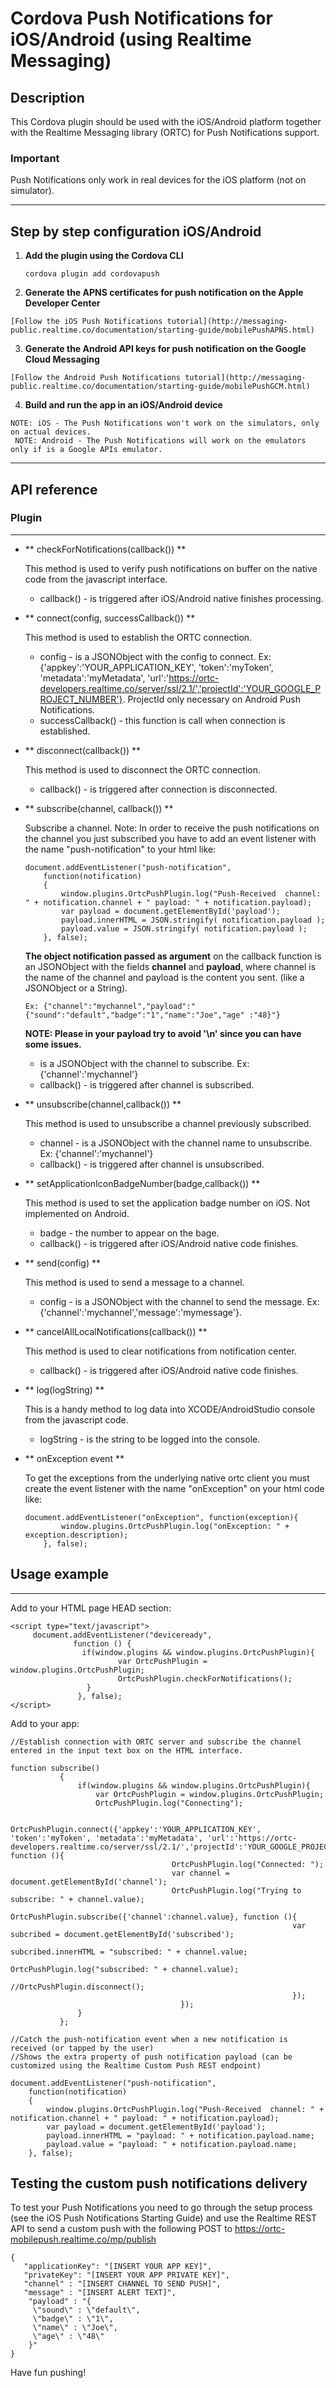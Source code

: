 # Cordova Push Notifications for iOS/Android (using Realtime Messaging)

## Description

This Cordova plugin should be used with the iOS/Android platform together with the Realtime Messaging library (ORTC) for Push Notifications support.

### Important

Push Notifications only work in real devices for the iOS platform (not on simulator).

* * *

## Step by step configuration iOS/Android

1.  **Add the plugin using the Cordova CLI**

        cordova plugin add cordovapush

2.   **Generate the APNS certificates for push notification on the Apple Developer Center**

    [Follow the iOS Push Notifications tutorial](http://messaging-public.realtime.co/documentation/starting-guide/mobilePushAPNS.html)
3.   **Generate the Android API keys for push notification on the Google Cloud Messaging**

    [Follow the Android Push Notifications tutorial](http://messaging-public.realtime.co/documentation/starting-guide/mobilePushGCM.html)

4.   **Build and run the app in an iOS/Android device**

    NOTE: iOS - The Push Notifications won't work on the simulators, only on actual devices.  
     NOTE: Android - The Push Notifications will work on the emulators only if is a Google APIs emulator.

* * *

## API reference

### Plugin

* * *

*   ** checkForNotifications(callback()) **

    This method is used to verify push notifications on buffer on the native code from the javascript interface.

    *   callback() - is triggered after iOS/Android native finishes processing.
*   ** connect(config, successCallback()) **

    This method is used to establish the ORTC connection.

    *   config - is a JSONObject with the config to connect. Ex: {'appkey':'YOUR_APPLICATION_KEY', 'token':'myToken', 'metadata':'myMetadata', 'url':'https://ortc-developers.realtime.co/server/ssl/2.1/','projectId':'YOUR_GOOGLE_PROJECT_NUMBER'}. ProjectId only necessary on Android Push Notifications.
    *   successCallback() - this function is call when connection is established.
*   ** disconnect(callback()) **

    This method is used to disconnect the ORTC connection.

    *   callback() - is triggered after connection is disconnected.
*   ** subscribe(channel, callback()) **

    Subscribe a channel. Note: In order to receive the push notifications on the channel you just subscribed you have to add an event listener with the name "push-notification" to your html like:

        document.addEventListener("push-notification", 
        	function(notification)
        	{
        		window.plugins.OrtcPushPlugin.log("Push-Received  channel: " + notification.channel + " payload: " + notification.payload);
        		var payload = document.getElementById('payload');
        		payload.innerHTML = JSON.stringify( notification.payload );
        		payload.value = JSON.stringify( notification.payload );
        	}, false);

    **The object notification passed as argument** on the callback function is an JSONObject with the fields **channel** and **payload**, where channel is the name of the channel and payload is the content you sent. (like a JSONObject or a String).

        Ex: {"channel":"mychannel","payload":"{"sound":"default","badge":"1","name":"Joe","age" :"48}"}

    **NOTE: Please in your payload try to avoid '\n' since you can have some issues.**

    *   is a JSONObject with the channel to subscribe. Ex: {'channel':'mychannel'}
    *   callback() - is triggered after channel is subscribed.
*   ** unsubscribe(channel,callback()) **

    This method is used to unsubscribe a channel previously subscribed.

    *   channel - is a JSONObject with the channel name to unsubscribe. Ex: {'channel':'mychannel'}
    *   callback() - is triggered after channel is unsubscribed.
*   ** setApplicationIconBadgeNumber(badge,callback()) **

    This method is used to set the application badge number on iOS. Not implemented on Android.

    *   badge - the number to appear on the bage.
    *   callback() - is triggered after iOS/Android native code finishes.
*   ** send(config) **

    This method is used to send a message to a channel.

    *   config - is a JSONObject with the channel to send the message. Ex: {'channel':'mychannel','message':'mymessage'}.
*   ** cancelAllLocalNotifications(callback()) **

    This method is used to clear notifications from notification center.

    *   callback() - is triggered after iOS/Android native code finishes.
*   ** log(logString) **

    This is a handy method to log data into XCODE/AndroidStudio console from the javascript code.

    *   logString - is the string to be logged into the console.
*   ** onException event **

    To get the exceptions from the underlying native ortc client you must create the event listener with the name "onException" on your html code like:

        document.addEventListener("onException", function(exception){
        		window.plugins.OrtcPushPlugin.log("onException: " + exception.description);
            }, false);

## Usage example

* * *

Add to your HTML page HEAD section:

    <script type="text/javascript">
         document.addEventListener("deviceready",
                  function () {
                  	if(window.plugins && window.plugins.OrtcPushPlugin){
                    		var OrtcPushPlugin = window.plugins.OrtcPushPlugin;
                    		OrtcPushPlugin.checkForNotifications();
                     }
                   }, false);
    </script>

Add to your app:

    //Establish connection with ORTC server and subscribe the channel entered in the input text box on the HTML interface.

    function subscribe()
               {
                   if(window.plugins && window.plugins.OrtcPushPlugin){
                       var OrtcPushPlugin = window.plugins.OrtcPushPlugin;
                       OrtcPushPlugin.log("Connecting");

                       OrtcPushPlugin.connect({'appkey':'YOUR_APPLICATION_KEY', 'token':'myToken', 'metadata':'myMetadata', 'url':'https://ortc-developers.realtime.co/server/ssl/2.1/','projectId':'YOUR_GOOGLE_PROJECT_NUMBER'}, function (){
                                        OrtcPushPlugin.log("Connected: ");
                                        var channel = document.getElementById('channel');
                                        OrtcPushPlugin.log("Trying to subscribe: " + channel.value);
                                        OrtcPushPlugin.subscribe({'channel':channel.value}, function (){
                                                                   var subcribed = document.getElementById('subscribed');
                                                                   subcribed.innerHTML = "subscribed: " + channel.value;
                                                                   OrtcPushPlugin.log("subscribed: " + channel.value);
                                                                   //OrtcPushPlugin.disconnect();
                                                                   });
                                          });
                   }
               };

    //Catch the push-notification event when a new notification is received (or tapped by the user)
    //Shows the extra property of push notification payload (can be customized using the Realtime Custom Push REST endpoint)

    document.addEventListener("push-notification", 
    	function(notification)
    	{
    		window.plugins.OrtcPushPlugin.log("Push-Received  channel: " + notification.channel + " payload: " + notification.payload);
    		var payload = document.getElementById('payload');
    		payload.innerHTML = "payload: " + notification.payload.name;
    		payload.value = "payload: " + notification.payload.name;
    	}, false);

## Testing the custom push notifications delivery

To test your Push Notifications you need to go through the setup process (see the iOS Push Notifications Starting Guide) and use the Realtime REST API to send a custom push with the following POST to https://ortc-mobilepush.realtime.co/mp/publish

    {
       "applicationKey": "[INSERT YOUR APP KEY]",
       "privateKey": "[INSERT YOUR APP PRIVATE KEY]",
       "channel" : "[INSERT CHANNEL TO SEND PUSH]",
       "message" : "[INSERT ALERT TEXT]",
        "payload" : "{
         \"sound\" : \"default\",
         \"badge\" : \"1\",
         \"name\" : \"Joe\",
         \"age\" : \"48\"
        }"
    }

Have fun pushing!